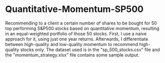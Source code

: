 # Quantitative-Momentum-SP500

Recommending to a client a certain number of shares to be bought for 50 top performing S&amp;P500 stocks based on quantitative momentum, resulting in an equal-weighted portfolio of those 50 stocks. First, I use a naive approach for it, using just one year returns. Afterwards, I differentiate between high-quality and low-quality momentum to recommend high-quality stocks only. The dataset used is in the "sp_500_stocks.csv" file and the "momentum_strategy.xlsx" file contains some sample output. 
